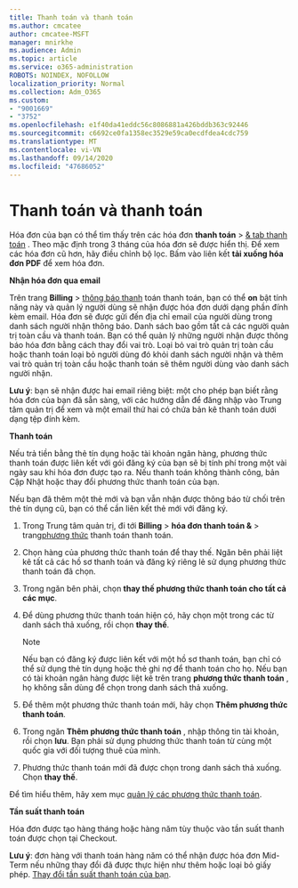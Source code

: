 ```yaml
---
title: Thanh toán và thanh toán
ms.author: cmcatee
author: cmcatee-MSFT
manager: mnirkhe
ms.audience: Admin
ms.topic: article
ms.service: o365-administration
ROBOTS: NOINDEX, NOFOLLOW
localization_priority: Normal
ms.collection: Adm_O365
ms.custom:
- "9001669"
- "3752"
ms.openlocfilehash: e1f40da41eddc56c8086881a426bddb363c92446
ms.sourcegitcommit: c6692ce0fa1358ec3529e59ca0ecdfdea4cdc759
ms.translationtype: MT
ms.contentlocale: vi-VN
ms.lasthandoff: 09/14/2020
ms.locfileid: "47686052"
---
```

# <a name="billing-and-payment"></a>Thanh toán và thanh toán

Hóa đơn của bạn có thể tìm thấy trên các hóa đơn **thanh toán**  >  [& tab thanh toán](https://go.microsoft.com/fwlink/p/?linkid=848039) .  Theo mặc định trong 3 tháng của hóa đơn sẽ được hiển thị.  Để xem các hóa đơn cũ hơn, hãy điều chỉnh bộ lọc.  Bấm vào liên kết **tải xuống hóa đơn PDF** để xem hóa đơn.

**Nhận hóa đơn qua email**

Trên trang **Billing**  >  [thông báo thanh](https://go.microsoft.com/fwlink/p/?linkid=853212) toán thanh toán, bạn có thể **on** bật tính năng này và quản lý người dùng sẽ nhận được hóa đơn dưới dạng phần đính kèm email. Hóa đơn sẽ được gửi đến địa chỉ email của người dùng trong danh sách người nhận thông báo. Danh sách bao gồm tất cả các người quản trị toàn cầu và thanh toán.  Bạn có thể quản lý những người nhận được thông báo hóa đơn bằng cách thay đổi vai trò.  Loại bỏ vai trò quản trị toàn cầu hoặc thanh toán loại bỏ người dùng đó khỏi danh sách người nhận và thêm vai trò quản trị toàn cầu hoặc thanh toán sẽ thêm người dùng vào danh sách người nhận.

**Lưu ý**: bạn sẽ nhận được hai email riêng biệt: một cho phép bạn biết rằng hóa đơn của bạn đã sẵn sàng, với các hướng dẫn để đăng nhập vào Trung tâm quản trị để xem và một email thứ hai có chứa bản kê thanh toán dưới dạng tệp đính kèm.

**Thanh toán**

Nếu trả tiền bằng thẻ tín dụng hoặc tài khoản ngân hàng, phương thức thanh toán được liên kết với gói đăng ký của bạn sẽ bị tính phí trong một vài ngày sau khi hóa đơn được tạo ra. Nếu thanh toán không thành công, bản Cập Nhật hoặc thay đổi phương thức thanh toán của bạn.

Nếu bạn đã thêm một thẻ mới và bạn vẫn nhận được thông báo từ chối trên thẻ tín dụng cũ, bạn có thể cần liên kết thẻ mới với đăng ký.

1. Trong Trung tâm quản trị, đi tới **Billing**  >  **hóa đơn thanh toán &**  >  trang[phương thức](https://go.microsoft.com/fwlink/p/?linkid=2018806) thanh toán thanh toán.

2. Chọn hàng của phương thức thanh toán để thay thế. Ngăn bên phải liệt kê tất cả các hồ sơ thanh toán và đăng ký riêng lẻ sử dụng phương thức thanh toán đã chọn.

3. Trong ngăn bên phải, chọn **thay thế phương thức thanh toán cho tất cả các mục**.

4. Để dùng phương thức thanh toán hiện có, hãy chọn một trong các từ danh sách thả xuống, rồi chọn **thay thế**.

    > [!NOTE]
    > Nếu bạn có đăng ký được liên kết với một hồ sơ thanh toán, bạn chỉ có thể sử dụng thẻ tín dụng hoặc thẻ ghi nợ để thanh toán cho họ. Nếu bạn có tài khoản ngân hàng được liệt kê trên trang **phương thức thanh toán** , họ không sẵn dùng để chọn trong danh sách thả xuống.

5. Để thêm một phương thức thanh toán mới, hãy chọn **Thêm phương thức thanh toán**.

6. Trong ngăn **Thêm phương thức thanh toán** , nhập thông tin tài khoản, rồi chọn **lưu**. Bạn phải sử dụng phương thức thanh toán từ cùng một quốc gia với đối tượng thuê của mình.

7. Phương thức thanh toán mới đã được chọn trong danh sách thả xuống. Chọn **thay thế**.

Để tìm hiểu thêm, hãy xem mục [quản lý các phương thức thanh toán](https://docs.microsoft.com/microsoft-365/commerce/billing-and-payments/manage-payment-methods).

**Tần suất thanh toán**

Hóa đơn được tạo hàng tháng hoặc hàng năm tùy thuộc vào tần suất thanh toán được chọn tại Checkout.  

**Lưu ý**: đơn hàng với thanh toán hàng năm có thể nhận được hóa đơn Mid-Term nếu những thay đổi đã được thực hiện như thêm hoặc loại bỏ giấy phép. [Thay đổi tần suất thanh toán của bạn](https://docs.microsoft.com/microsoft-365/commerce/billing-and-payments/change-payment-frequency).
